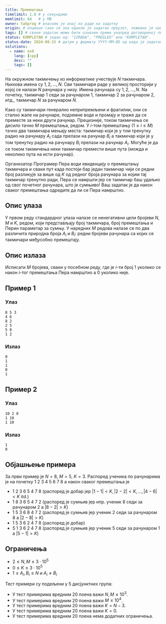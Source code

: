 ```yaml
---
title: Премештања
timelimit: 1.0 # у секундама
memlimit: 64   # y MB
owner: takprog # власник је онај ко ради на задатку
origin: # опционо (ако се зна одакле је задатак преузет, пожељно је навести извор)
tags: [] # сваки задатак може бити означен према унапред договореној листи ознака
status: KOMPLETAN # један од: "IZRADA", "PREGLED" или "KOMPLETAN".
status-date: 2024-08-15 # датум у формату YYYY-MM-DD од када је задатак у наведеном статусу
solutions:
  - name: ex0
    lang: [cpp]
    desc: ""
    tags: []
---
```


На окружном такмичењу из информатике учествује $N$ такмичара. Њихова имена су $1, 2, \ldots, N$. Сви такмичари раде у великој просторији у којој се налази $N$ рачунара у низу. Имена рачунара су $1, 2, \ldots, N$. Na почетку, такмичар $1$ седи за рачунаром $1$, такмичар $2$ за рачунаром $2$, итд., такмичар $N$ за рачунаром $N$.

Како су такмичари генерално неприпремљени и фрагилни, они се стално жале на рачунаре, подземне воде и промају и траже да се преместе за неки други рачунар. Прецизније, током такмичења се десило тачно $M$ премештања, редом. У $i$-том премештању ($1 \leq i \leq M$) тачно два такмичара мењају места: такмичар који је у том тренутку радио на рачунару $A_i$ сада прелази на рачунар $B_i$ а такмичар који је у том тренутку радио на рачунару $B_i$ прелази на рачунар $A_i$. Могуће је да се током такмичења неки такмичар премести више пута (можда и неколико пута на исти рачунар).

Организатор Програмер Пера води евиденцију о премештању такмичара и сваки пут када постоји бар један такмичар чији се редни број разликује за више од $K$ од редног броја рачунара за којим тај такмичар тренутно ради, Пера се намршти јер се такмичар баш удаљио од свог почетног рачунара, што је сумњиво! Ваш задатак је да након сваког премештања одредите да ли се Пера намрштио.

## Опис улаза
У првом реду стандардног улаза налазе се ненегативни цели бројеви $N$, $M$ и $K$, редом, који представљају број такмичара, број премештања и Перин параметар за сумњу. У наредних $M$ редова налазе се по два различита природна броја $A_i$ и $B_i$: редни бројеви рачунара са којих се такмичари међусобно премештају.

## Опис излаза
Исписати $M$ бројева, сваки у посебном реду, где је $i$-ти број $1$ уколико се након $i$-тог премештања Пера намрштио а $0$ уколико није.

## Пример 1

### Улаз

```
8 5 3
4 6
8 2
2 5
5 8
1 2
```

### Излаз

```
0
1
1
0
1
```

## Пример 2

### Улаз

```
10 2 0
1 10
1 10
```

### Излаз

```
1
0
```

## Објашњење примера
За први пример је $N = 8$, $M = 5$, $K= 3$. Распоред ученика по рачунарима је на почетку 1 2 3 4 5 6 7 8 а након сваког премештања је
- 1 2 3 6 5 4 7 8 (распоред је добар јер $|1-1|<K, |2-2| < K, \ldots, |4 - 6| < K$ itd.)
- 1 8 3 6 5 4 7 2 (распоред је сумњив јер нпр. ученик $8$ седи за рачунаром $2$ а $|8 - 2| > K$)
- 1 5 3 6 8 4 7 2 (распоред је сумњив јер ученик $2$ седи за рачунаром $8$ а $|2 - 8| > K$)
- 1 5 3 6 2 4 7 8 (распоред је добар)
- 5 1 3 6 2 4 7 8 (распоред је сумњив јер ученик $5$ седи за рачунаром $1$ а $|5 - 1| > K$)

## Ограничења
-   $2 \leq N,M \leq 3 \cdot 10^5$
-   $0 \leq K \leq 3 \cdot 10^5$
-   $1 \leq A_i, B_i \leq N$ и $A_i \neq B_i$

Тест примери су подељени у 5 дисјунктних група:

- У тест примерима вредним $20$ поена важи $N,M \leq 10^3$.
- У тест примерима вредним $20$ поена важи $M\leq 10^4$.
- У тест примерима вредним $20$ поена важи $K = N - 3$.
- У тест примерима вредним $20$ поена важи $K = 0$.
- У тест примерима вредним $20$ поена нема додатних ограничења.


